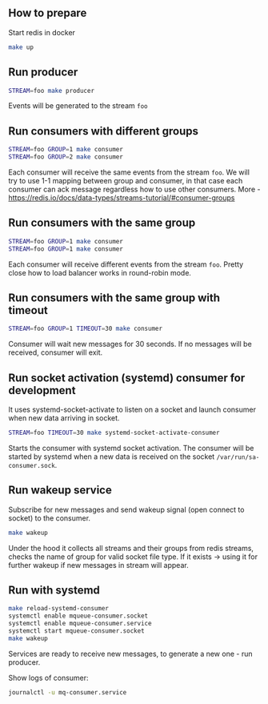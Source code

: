 ## How to prepare

Start redis in docker

```bash
make up
```

## Run producer

```bash
STREAM=foo make producer
```

Events will be generated to the stream `foo`

## Run consumers with different groups

```bash
STREAM=foo GROUP=1 make consumer
STREAM=foo GROUP=2 make consumer
```

Each consumer will receive the same events from the stream `foo`.
We will try to use 1-1 mapping between group and consumer, in that case
each consumer can ack message regardless how to use other consumers. 
More - https://redis.io/docs/data-types/streams-tutorial/#consumer-groups

## Run consumers with the same group

```bash
STREAM=foo GROUP=1 make consumer
STREAM=foo GROUP=1 make consumer
```

Each consumer will receive different events from the stream `foo`.
Pretty close how to load balancer works in round-robin mode.

## Run consumers with the same group with timeout

```bash
STREAM=foo GROUP=1 TIMEOUT=30 make consumer
```

Consumer will wait new messages for 30 seconds. If no messages will be received, consumer will exit.

## Run socket activation (systemd) consumer for development

It uses systemd-socket-activate to listen on a socket and launch consumer when new data arriving in socket.

```bash
STREAM=foo TIMEOUT=30 make systemd-socket-activate-consumer
```

Starts the consumer with systemd socket activation. The consumer will be started by systemd when a new data is received
on the socket `/var/run/sa-consumer.sock`.

## Run wakeup service

Subscribe for new messages and send wakeup signal (open connect to socket) to the consumer.

```bash
make wakeup
```

Under the hood it collects all streams and their groups from redis streams, checks the name of group for valid socket file type.
If it exists -> using it for further wakeup if new messages in stream will appear.

## Run with systemd

```bash
make reload-systemd-consumer
systemctl enable mqueue-consumer.socket
systemctl enable mqueue-consumer.service
systemctl start mqueue-consumer.socket
make wakeup
```

Services are ready to receive new messages, to generate a new one - run producer.

Show logs of consumer:

```bash
journalctl -u mq-consumer.service
```
